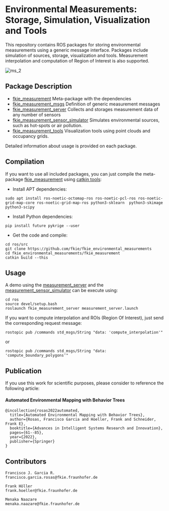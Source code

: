 # Environmental Measurements: Storage, Simulation, Visualization and Tools

This repository contains ROS packages for storing environmental measurements using a generic message interface. Packages include simulation of sources, storage, visualization and tools. Measurement interpolation and computation of Region of Interest is also supported.

![ms_2](https://user-images.githubusercontent.com/748097/169493930-e93c04e3-8fc0-48e1-a086-8087b551316f.png)

## Package Description

- [fkie_measurement](https://github.com/fkie/fkie_environmental_measurements/tree/main/fkie_measurement) Meta-package with the dependencies
- [fkie_measurement_msgs](https://github.com/fkie/fkie_environmental_measurements/tree/main/fkie_measurement_msgs) Definition of generic measurement messages
- [fkie_measurement_server](https://github.com/fkie/fkie_environmental_measurements/tree/main/fkie_measurement_server) Collects and storages measurement data of any number of sensors
- [fkie_measurement_sensor_simulator](https://github.com/fkie/fkie_environmental_measurements/tree/main/fkie_measurement_sensor_simulator) Simulates environmental sources, such as hot-spots or air pollution.
- [fkie_measurement_tools](https://github.com/fkie/fkie_environmental_measurements/tree/main/fkie_measurement_tools) Visualization tools using point clouds and occupancy grids.

Detailed information about usage is provided on each package.

## Compilation

If you want to use all included packages, you can just compile the meta-package [fkie_measurement](https://github.com/fkie/fkie_environmental_measurements/tree/main/fkie_measurement) using [catkin tools](https://catkin-tools.readthedocs.io/en/latest/installing.html):

- Install APT dependencies:

```
sudo apt install ros-noetic-octomap-ros ros-noetic-pcl-ros ros-noetic-grid-map-core ros-noetic-grid-map-ros python3-sklearn  python3-skimage python3-scipy
```

- Install Python dependencies:

```
pip install future pykrige --user
```

- Get the code and compile:

```
cd ros/src
git clone https://github.com/fkie/fkie_environmental_measurements
cd fkie_environmental_measurements/fkie_measurement
catkin build --this
```

## Usage

A demo using the [measurement_server](https://github.com/fkie/fkie_environmental_measurements/tree/main/fkie_measurement_server) and the [measurement_sensor_simulator](https://github.com/fkie/fkie_measurement/tree/main/fkie_measurement_sensor_simulator) can be execute using:

```
cd ros
source devel/setup.bash
roslaunch fkie_measurement_server measurement_server.launch
```

If you want to compute interpolation and ROIs (Region Of Interest), just send the corresponding request message:

```
rostopic pub /commands std_msgs/String "data: 'compute_interpolation'"
```

or

```
rostopic pub /commands std_msgs/String "data: 'compute_boundary_polygons'"
```

## Publication

If you use this work for scientific purposes, please consider to reference the following article: 

#### Automated Environmental Mapping with Behavior Trees

```
@incollection{rosas2022automated,
  title={Automated Environmental Mapping with Behavior Trees},
  author={Rosas, Francisco Garcia and Hoeller, Frank and Schneider, Frank E},
  booktitle={Advances in Intelligent Systems Research and Innovation},
  pages={61--85},
  year={2022},
  publisher={Springer}
}
```

## Contributors

```
Francisco J. Garcia R.
francisco.garcia.rosas@fkie.fraunhofer.de

Frank Höller
frank.hoeller@fkie.fraunhofer.de

Menaka Naazare 
menaka.naazare@fkie.fraunhofer.de
```
